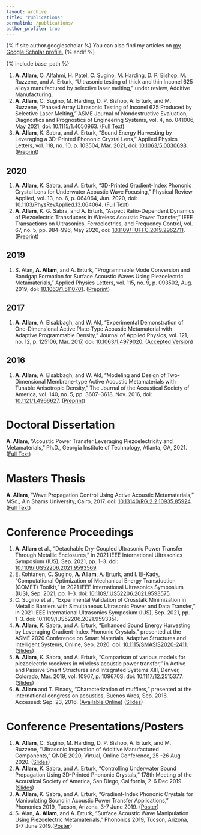 ```yaml
---
layout: archive
title: "Publications"
permalink: /publications/
author_profile: true
---
```


{% if site.author.googlescholar %}
  You can also find my articles on <u><a href="{{site.author.googlescholar}}">my Google Scholar profile</a>.</u>
{% endif %}

{% include base_path %}

1. __A. Allam__, O. Alfahmi, H. Patel, C. Sugino, M. Harding, D. P. Bishop, M. Ruzzene, and A. Erturk, “Ultrasonic testing of thick and thin Inconel 625 alloys manufactured by selective laser melting,” under review, Additive Manufacturing.
1. __A. Allam__, C. Sugino, M. Harding, D. P. Bishop, A. Erturk, and M. Ruzzene, “Phased Array Ultrasonic Testing of Inconel 625 Produced by Selective Laser Melting,” ASME Journal of Nondestructive Evaluation, Diagnostics and Prognostics of Engineering Systems, vol. 4, no. 041006, May 2021, doi: [10.1115/1.4050963]( https://doi.org/10.1115/1.4050963). ([Full Text]({{site.base_path}}/files/papers/allam_phased_2021.pdf))
1. __A. Allam__, K. Sabra, and A. Erturk, “Sound Energy Harvesting by Leveraging a 3D-Printed Phononic Crystal Lens,” Applied Physics Letters, vol. 118, no. 10, p. 103504, Mar. 2021, doi: [10.1063/5.0030698](https://doi.org/10.1063/5.0030698). ([Preprint]({{site.base_path}}/files/papers/allam_sound_2021.pdf))
## 2020
1. __A. Allam__, K. Sabra, and A. Erturk, “3D-Printed Gradient-Index Phononic Crystal Lens for Underwater Acoustic Wave Focusing,” Physical Review Applied, vol. 13, no. 6, p. 064064, Jun. 2020, doi: [10.1103/PhysRevApplied.13.064064](https://doi.org/10.1103/PhysRevApplied.13.064064). ([Full Text]({{site.base_path}}/files/papers/allam_3Dprinted_2020.pdf))
1. __A. Allam__, K. G. Sabra, and A. Erturk, “Aspect Ratio-Dependent Dynamics of Piezoelectric Transducers in Wireless Acoustic Power Transfer,” IEEE Transactions on Ultrasonics, Ferroelectrics, and Frequency Control, vol. 67, no. 5, pp. 984–996, May 2020, doi: [10.1109/TUFFC.2019.2962711](https://doi.org/10.1109/TUFFC.2019.2962711). ([Preprint]({{site.base_path}}/files/papers/allam_aspect_2020.pdf))
## 2019
1. S. Alan, __A. Allam__, and A. Erturk, “Programmable Mode Conversion and Bandgap Formation for Surface Acoustic Waves Using Piezoelectric Metamaterials,” Applied Physics Letters, vol. 115, no. 9, p. 093502, Aug. 2019, doi: [10.1063/1.5110701](https://doi.org/10.1063/1.5110701). ([Preprint]({{site.base_path}}/files/papers/alan_programmable_2019.pdf))
## 2017
1. __A. Allam__, A. Elsabbagh, and W. Akl, “Experimental Demonstration of One-Dimensional Active Plate-Type Acoustic Metamaterial with Adaptive Programmable Density,” Journal of Applied Physics, vol. 121, no. 12, p. 125106, Mar. 2017, doi: [10.1063/1.4979020](https://doi.org/10.1063/1.4979020). ([Accepted Version]({{site.base_path}}/files/papers/allam_experimental_2017.pdf))
## 2016
1. __A. Allam__, A. Elsabbagh, and W. Akl, “Modeling and Design of Two-Dimensional Membrane-type Active Acoustic Metamaterials with Tunable Anisotropic Density,” The Journal of the Acoustical Society of America, vol. 140, no. 5, pp. 3607–3618, Nov. 2016, doi: [10.1121/1.4966627](https://doi.org/10.1121/1.4966627). ([Preprint]({{site.base_path}}/files/papers/allam_modeling_2016.pdf))

# Doctoral Dissertation
__A. Allam__, “Acoustic Power Transfer Leveraging Piezoelectricity and Metamaterials,” Ph.D., Georgia Institute of Technology, Atlanta, GA, 2021. ([Full Text]({{site.base_path}}/files/allam_dissertation_2021.pdf))
# Masters Thesis
__A. Allam__, “Wave Propagation Control Using Active Acoustic Metamaterials,” MSc., Ain Shams University, Cairo, 2017. doi: [10.13140/RG.2.2.10935.85924](https://doi.org/10.13140/RG.2.2.10935.85924). ([Full Text]({{site.base_path}}/files/papers/allam_wave_2018.pdf))

# Conference Proceedings
1. __A. Allam__ et al., “Detachable Dry-Coupled Ultrasonic Power Transfer Through Metallic Enclosures,” in 2021 IEEE International Ultrasonics Symposium (IUS), Sep. 2021, pp. 1–3. doi: [10.1109/IUS52206.2021.9593569](https://doi.org/10.1109/IUS52206.2021.9593569).
1. E. Kohtanen, C. Sugino, __A. Allam__, A. Erturk, and I. El-Kady, “Computational Optimization of Mechanical Energy Transduction (COMET) Toolkit,” in 2021 IEEE International Ultrasonics Symposium (IUS), Sep. 2021, pp. 1–3. doi: [10.1109/IUS52206.2021.9593575](https://doi.org/10.1109/IUS52206.2021.9593575).
1. C. Sugino et al., “Experimental Validation of Crosstalk Minimization in Metallic Barriers with Simultaneous Ultrasonic Power and Data Transfer,” in 2021 IEEE International Ultrasonics Symposium (IUS), Sep. 2021, pp. 1–3. doi: 10.1109/IUS52206.2021.9593351.
1. __A. Allam__, K. Sabra, and A. Erturk, “Enhanced Sound Energy Harvesting by Leveraging Gradient-Index Phononic Crystals,” presented at the ASME 2020 Conference on Smart Materials, Adaptive Structures and Intelligent Systems, Online, Sep. 2020. doi: [10.1115/SMASIS2020-2411](https://doi.org/10.1115/SMASIS2020-2411). ([Slides]({{site.base_path}}/files/slides/allam_SMASIS_2020.pdf))
1. __A. Allam__, K. Sabra, and A. Erturk, “Comparison of various models for piezoelectric receivers in wireless acoustic power transfer,” in Active and Passive Smart Structures and Integrated Systems XIII, Denver, Colorado, Mar. 2019, vol. 10967, p. 109670S. doi: [10.1117/12.2515377](https://doi.org/10.1117/12.2515377). ([Slides]({{site.base_path}}/files/slides/allam_SPIE_2019.pdf))
1. __A. Allam__ and T. Elnady, “Characterization of mufflers,” presented at the International congress on acoustics, Buenos Aires, Sep. 2016. Accessed: Sep. 23, 2016. ([Available Online](http://www.ica2016.org.ar/ica2016proceedings/ica2016/ICA2016-0882.pdf)) ([Slides]({{site.base_path}}/files/slides/allam_ICA_2016.pdf))

# Conference Presentations/Posters
1. __A. Allam__, C. Sugino, M. Harding, D. P. Bishop, A. Erturk, and M. Ruzzene, “Ultrasonic Inspection of Additive Manufactured Components,” QNDE 2020, Virtual, Online Conference, 25 -26 Aug 2020. ([Slides]({{site.base_path}}/files/slides/allam_QNDE_2020.pdf))
1. __A. Allam__, K. Sabra, and A. Erturk, “Controlling Underwater Sound Propagation Using 3D-Printed Phononic Crystals,” 178th Meeting of the Acoustical Society of America, San Diego, California, 2-6 Dec 2019. ([Slides]({{site.base_path}}/files/slides/allam_ASA_2019.pdf))
1. __A. Allam__, K. Sabra, and A. Erturk, “Gradient-Index Phononic Crystals for Manipulating Sound in Acoustic Power Transfer Applications,” Phononics 2019, Tucson, Arizona, 3-7 June 2019. ([Poster]({{site.base_path}}/files/slides/allam_phononics_2019.pdf))
1. S. Alan, __A. Allam__, and A. Erturk, “Surface Acoustic Wave Manipulation Using Piezoelectric Metamaterials,” Phononics 2019, Tucson, Arizona, 3-7 June 2019.([Poster]({{site.base_path}}/files/slides/alan_phononics_2019.pdf))



